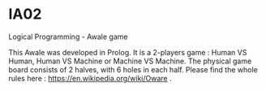 # IA02
Logical Programming - Awale game

This Awale was developed in Prolog. It is a 2-players game : Human VS Human, Human VS Machine or Machine VS Machine.
The physical game board consists of 2 halves, with 6 holes in each half. 
Please find the whole rules here : https://en.wikipedia.org/wiki/Oware .
